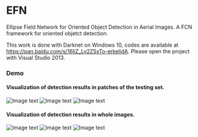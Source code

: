 # EFN
Ellipse Field Network for Oriented Object Detection in Aerial Images.
A FCN framework for oriented objetct detection.

This work is done with Darknet on Windows 10, codes are available at https://pan.baidu.com/s/16liZ_Ly2ZSxTo-erkeIidA.
Please open the project with Visual Studio 2013.

### Demo
#### Visualization of detection results in patches of the testing set.
![Image text](https://github.com/RS130/EFN/blob/master/Git/demo/small/P0002_heats.jpg)
![Image text](https://github.com/RS130/EFN/blob/master/Git/demo/small/P0002_edges.jpg)
![Image text](https://github.com/RS130/EFN/blob/master/Git/demo/small/P0002.jpg)

#### Visualization of detection results in whole images.
![Image text](https://github.com/RS130/EFN/blob/master/Git/demo/big/P0258_heats.jpg)
![Image text](https://github.com/RS130/EFN/blob/master/Git/demo/big/P0258_edges.jpg)
![Image text](https://github.com/RS130/EFN/blob/master/Git/demo/big/P0258.jpg)

